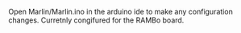 Open Marlin/Marlin.ino in the arduino ide to make any configuration changes. Curretnly congifured for the RAMBo board.

